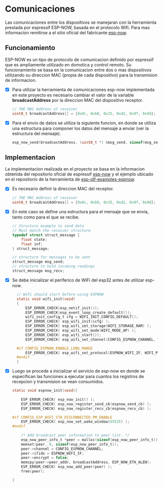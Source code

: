 # Comunicaciones

Las comunicaciones entre los dispositivos se manejaran con la herramienta prestada por espressif ESP-NOW, basada en el protocolo Wifi. Para mas informacion remitirse a el sitio oficial del fabricante [esp-now](https://docs.espressif.com/projects/esp-idf/en/latest/esp32/api-reference/network/esp_now.html#).

## Funcionamiento 

ESP-NOW es un tipo de protocolo de comunicacion definido por espressif que es ampliamente utilizado en domotica y control remoto. Su funcionamiento se basa en la comunicacion entre dos o mas dispositivos utilizando su direccion MAC (propia de cada dispositivo) para la transmision de informacion.

- [X] Para utilizar la herramienta de comunicaciones esp-now implementada en este proyecto es necesario cambiar el valor de la variable **broadcastAddress** por la direccion MAC del dispositivo receptor.
  
  ```c
  // THE MAC Address of receiver 
  uint8_t broadcastAddress[] = {0x0c, 0xb8, 0x15, 0xd2, 0x9f, 0x9d};
  ```
- [X] Para el envio de datos se utiliza la siguiente funcion, en donde se utiliza una estructura para componer los datos del mensaje a enviar (ver la estructura del mensaje).

  ```c
  esp_now_send(broadcastAddress, (uint8_t *) &msg_send, sizeof(msg_send));
  ```

## Implementacion

La implementacion realizada en el proyecto se basa en la informacion obtenida del repositorio oficial de espressif [esp-now](https://docs.espressif.com/projects/esp-idf/en/latest/esp32/api-reference/network/esp_now.html#) y el ejemplo ubicado en el repositorio de la herramienta de [esp-idf-examples-espnow](https://github.com/espressif/esp-idf/tree/master/examples/wifi/espnow). 

- [X] Es necesario definir la direccion MAC del receptor.
  ```c
  // THE MAC Address of receiver 
  uint8_t broadcastAddress[] = {0x0c, 0xb8, 0x15, 0xd2, 0x9f, 0x9d};
  ```
- [X]   En este caso se define una estructura para el mensaje que se envia, tanto como para el que se recibe.
    ```c
    // Structure example to send data
    // Must match the receiver structure
    typedef struct struct_message {
        float state;
        float inf;
    } struct_message;

    // structure for messages to be sent
    struct_message msg_send;
    // structure to hold incoming readings
    struct_message msg_recv;
     ```

- [X] Se debe inicializar el periferico de WiFi del esp32 antes de utilizar esp-now.
  ```c
    // WiFi should start before using ESPNOW
    static void wifi_init(void)
    {
        ESP_ERROR_CHECK(esp_netif_init());
        ESP_ERROR_CHECK(esp_event_loop_create_default());
        wifi_init_config_t cfg = WIFI_INIT_CONFIG_DEFAULT();
        ESP_ERROR_CHECK( esp_wifi_init(&cfg) );
        ESP_ERROR_CHECK( esp_wifi_set_storage(WIFI_STORAGE_RAM) );
        ESP_ERROR_CHECK( esp_wifi_set_mode(WIFI_MODE_AP) );
        ESP_ERROR_CHECK( esp_wifi_start());
        ESP_ERROR_CHECK( esp_wifi_set_channel(CONFIG_ESPNOW_CHANNEL, WIFI_SECOND_CHAN_NONE));

    #if CONFIG_ESPNOW_ENABLE_LONG_RANGE
        ESP_ERROR_CHECK( esp_wifi_set_protocol(ESPNOW_WIFI_IF, WIFI_PROTOCOL_11B|WIFI_PROTOCOL_11G|WIFI_PROTOCOL_11N|WIFI_PROTOCOL_LR) );
    #endif
    }
  ```
- [X] Luego se procede a inicializar el servicio de esp-now en donde se especifican las funciones a ejecutar para cuantos los registros de recepcion y transmision se vean consumidos.

    ```c
    static void espnow_init(void){
        
        ESP_ERROR_CHECK( esp_now_init() );
        ESP_ERROR_CHECK( esp_now_register_send_cb(espnow_send_cb) );
        ESP_ERROR_CHECK( esp_now_register_recv_cb(espnow_recv_cb) );

    #if CONFIG_ESP_WIFI_STA_DISCONNECTED_PM_ENABLE
        ESP_ERROR_CHECK( esp_now_set_wake_window(65535) );
    #endif
        
        /* Add broadcast peer information to peer list. */
        esp_now_peer_info_t *peer = malloc(sizeof(esp_now_peer_info_t));
        memset(peer, 0, sizeof(esp_now_peer_info_t));
        peer->channel = CONFIG_ESPNOW_CHANNEL;
        peer->ifidx = ESPNOW_WIFI_IF;
        peer->encrypt = false;
        memcpy(peer->peer_addr, broadcastAddress, ESP_NOW_ETH_ALEN);
        ESP_ERROR_CHECK( esp_now_add_peer(peer) );
        free(peer);

    }
    ```

 
